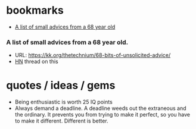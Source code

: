 # bookmarks


- [A list of small advices from a 68 year old](https://github.com/ptadas/bookmarks/blob/master/README.md#a-list-of-small-advices-from-a-68-year-old)
 

### A list of small advices from a 68 year old.
- URL: https://kk.org/thetechnium/68-bits-of-unsolicited-advice/
- [HN](https://news.ycombinator.com/item?id=23015182) thread on this


# quotes / ideas / gems

- Being enthusiastic is worth 25 IQ points
- Always demand a deadline. A deadline weeds out the extraneous and the ordinary. It prevents you from trying to make it perfect, so you have to make it different. Different is better.
